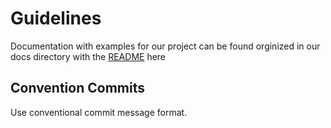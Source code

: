 # Guidelines

Documentation with examples for our project can be found orginized in our docs directory with the [README](../docs/README.md) here

## Convention Commits

Use conventional commit message format.
